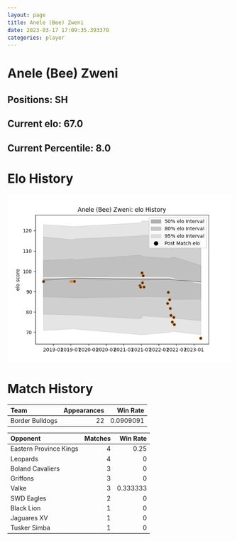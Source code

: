 ```yaml
---  
layout: page  
title: Anele (Bee) Zweni  
date: 2023-03-17 17:09:35.393370  
categories: player  
---
```

# Anele (Bee) Zweni

## Positions: SH

## Current elo: 67.0

## Current Percentile: 8.0

# Elo History


![elo history](history_Anele(Bee)Zweni.png)
# Match History


| Team            |   Appearances |   Win Rate |
|:----------------|--------------:|-----------:|
| Border Bulldogs |            22 |  0.0909091 |

| Opponent               |   Matches |   Win Rate |
|:-----------------------|----------:|-----------:|
| Eastern Province Kings |         4 |   0.25     |
| Leopards               |         4 |   0        |
| Boland Cavaliers       |         3 |   0        |
| Griffons               |         3 |   0        |
| Valke                  |         3 |   0.333333 |
| SWD Eagles             |         2 |   0        |
| Black Lion             |         1 |   0        |
| Jaguares XV            |         1 |   0        |
| Tusker Simba           |         1 |   0        |